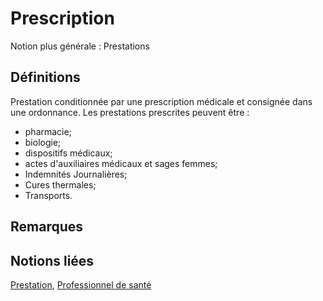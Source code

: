 # Prescription 
<!-- SPDX-License-Identifier: MPL-2.0 -->

Notion plus générale : Prestations

## Définitions

Prestation conditionnée par une prescription médicale et consignée dans une ordonnance.
Les prestations prescrites peuvent être :
-  pharmacie;
-  biologie;
-  dispositifs médicaux;
-  actes d'auxiliaires médicaux et sages femmes;
-  Indemnités Journalières;
-  Cures thermales;
-  Transports.

## Remarques

## Notions liées

[Prestation](prestation.md), [Professionnel de santé](professionnel_de_sante.md)

